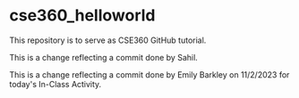 # cse360_helloworld
This repository is to serve as CSE360 GitHub tutorial.

This is a change reflecting a commit done by Sahil.

This is a change reflecting a commit done by Emily Barkley on 11/2/2023 for today's In-Class Activity.
